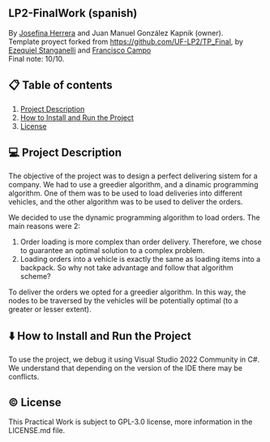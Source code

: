 ## LP2-FinalWork (spanish)
By [Josefina Herrera](https://github.com/josefinaherrera98) and Juan Manuel González Kapnik (owner).
<br>
Template proyect forked from https://github.com/UF-LP2/TP_Final, by [Ezequiel Stanganelli](https://github.com/eastanganelli) and [Francisco Campo](https://github.com/FCampo7)
<br>
Final note: 10/10.

## 📋 Table of contents
1. [Project Description](#description)
2. [How to Install and Run the Project](#howto)
3. [License](#license)

## 💻 Project Description <a name="description"></a>
The objective of the project was to design a perfect delivering sistem for a company. We had to use a greedier algorithm, and a dinamic programming algorithm. One of them was to be used to load deliveries into different vehicles, and the other algorithm was to be used to deliver the orders.

We decided to use the dynamic programming algorithm to load orders. The main reasons were 2:

 1. Order loading is more complex than order delivery. Therefore, we chose to guarantee an optimal solution to a complex problem.
 2. Loading orders into a vehicle is exactly the same as loading items into a backpack. So why not take advantage and follow that algorithm scheme?

To deliver the orders we opted for a greedier algorithm. In this way, the nodes to be traversed by the vehicles will be potentially optimal (to a greater or lesser extent).

## ⬇️ How to Install and Run the Project <a name="howto"></a>

To use the project, we debug it using Visual Studio 2022 Community in C#. We understand that depending on the version of the IDE there may be conflicts. 

## ©️ License <a name="license"></a>
This Practical Work is subject to GPL-3.0 license, more information in the LICENSE.md file.
